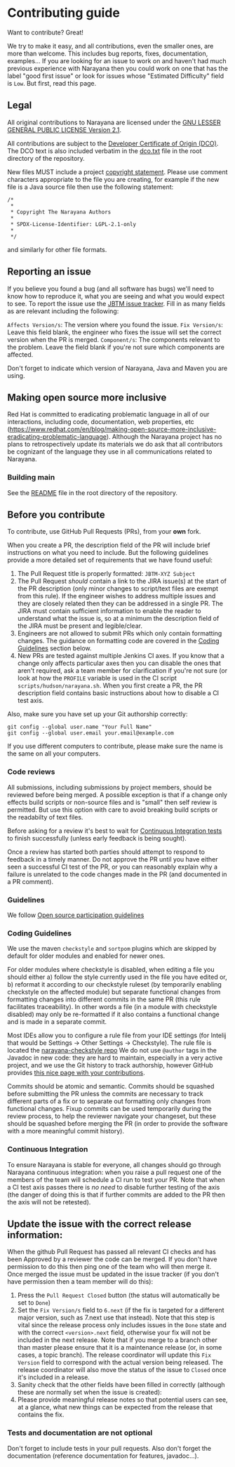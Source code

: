 # Contributing guide

Want to contribute? Great!

We try to make it easy, and all contributions, even the smaller ones, are more than welcome.
This includes bug reports, fixes, documentation, examples...
If you are looking for an issue to work on and haven't had much previous experience with Narayana then you could work on one that has the label "good first issue" or look for issues whose "Estimated Difficulty" field is `Low`.
But first, read this page.

## Legal

All original contributions to Narayana are licensed under the
[GNU LESSER GENERAL PUBLIC LICENSE Version 2.1](https://github.com/jbosstm/narayana/blob/main/LICENSE).

All contributions are subject to the [Developer Certificate of Origin (DCO)](https://developercertificate.org/).
The DCO text is also included verbatim in the [dco.txt](dco.txt) file in the root directory of the repository.

New files MUST include a project [copyright statement](#legal). Please use comment characters appropriate to the file you are creating, for example if the new file is a Java source file then use the following statement:


```
/*
 *
 * Copyright The Narayana Authors
 *
 * SPDX-License-Identifier: LGPL-2.1-only
 *
 */
```

and similarly for other file formats.

## Reporting an issue

If you believe you found a bug (and all software has bugs) we'll need to know how to reproduce it, what you are seeing and what you would expect to see.
To report the issue use the [JBTM issue tracker](https://issues.redhat.com/projects/JBTM). Fill in as many fields as are relevant including the following:

`Affects Version/s`: The version where you found the issue.
`Fix Version/s`: Leave this field blank, the engineer who fixes the issue will set the correct version when the PR is merged.
`Component/s`: The components relevant to the problem. Leave the field blank if you're not sure which components are affected.

Don't forget to indicate which version of Narayana, Java and Maven you are using.

## Making open source more inclusive

Red Hat is committed to eradicating problematic language in all of our interactions, including code, documentation, web properties, etc (https://www.redhat.com/en/blog/making-open-source-more-inclusive-eradicating-problematic-language). Although the Narayana project has no plans to retrospectively update its materials we do ask that all contributors be cognizant of the language they use in all communications related to Narayana.

### Building main

See the [README](README.md) file in the root directory of the repository.

## Before you contribute

To contribute, use GitHub Pull Requests (PRs), from your **own** fork.

When you create a PR, the description field of the PR will include brief instructions on what you need to include.
But the following guidelines provide a more detailed set of requirements that we have found useful:

1. The Pull Request title is properly formatted: `JBTM-XYZ Subject`
2. The Pull Request *should* contain a link to the JIRA issue(s) at the start of the PR description (only minor changes to script/text files are exempt from this rule). If the engineer wishes to address multiple issues and they are closely related then they can be addressed in a single PR. The JIRA must contain sufficient information to enable the reader to understand what the issue is, so at a minimum the description field of the JIRA must be present and legible/clear.
3. Engineers are not allowed to submit PRs which only contain formatting changes. The guidance on formatting code are covered in the [Coding Guidelines](#coding-guidelines) section below.
4. New PRs are tested against multiple Jenkins CI axes. If you know that a change only affects particular axes then you can disable the ones that aren't required, ask a team member for clarification if you're not sure (or look at how the `PROFILE` variable is used in the CI script `scripts/hudson/narayana.sh`. When you first create a PR, the PR description field contains basic instructions about how to disable a CI test axis.

Also, make sure you have set up your Git authorship correctly:

```
git config --global user.name "Your Full Name"
git config --global user.email your.email@example.com
```

If you use different computers to contribute, please make sure the name is the same on all your computers.

### Code reviews

All submissions, including submissions by project members, should be reviewed before being merged.
A possible exception is that if a change only effects build scripts or non-source files and is "small" then self review is permitted. But use this option with care to avoid breaking build scripts or the readabilty of text files.

Before asking for a review it's best to wait for [Continuous Integration tests](#continuous-integration) to finish successfully (unless early feedback is being sought).

Once a review has started both parties should attempt to respond to feedback in a timely manner.
Do not approve the PR until you have either seen a successful CI test of the PR, or you can reasonably explain why a failure is unrelated to the code changes made in the PR (and documented in a PR comment).

### Guidelines

We follow [Open source participation guidelines](https://www.redhat.com/en/resources/open-source-participation-guidelines-overview)

### Coding Guidelines

We use the maven `checkstyle` and `sortpom` plugins which are skipped by default for older modules
and enabled for newer ones.

For older modules where checkstyle is disabled, when editing a file you should either
a) follow the style currently used in the file you have edited or,
b) reformat it according to our checkstyle ruleset (by temporarily enabling checkstyle
on the affected module) but separate functional changes from formatting changes into different commits
in the same PR (this rule facilitates traceability).
In other words a file (in a module with checkstyle disabled) may only be re-formatted if it also
contains a functional change and is made in a separate commit.

Most IDEs allow you to configure a rule file from your IDE settings (for Intelij that would be Settings -> Other Settings -> Checkstyle). The rule file is located the [narayana-checkstyle repo](https://github.com/jbosstm/narayana-checkstyle-config/tree/main/src/main/resources/narayana-checkstyle)
We do not use `@author` tags in the Javadoc in new code: they are hard to maintain, especially in a very active project, and we use the Git history to track authorship, however GitHub provides [this nice page with your contributions](https://github.com/jbosstm/narayana/graphs/contributors).

Commits should be atomic and semantic. Commits should be squashed before submitting the PR unless the commits are necessary to track different parts of a fix or to separate out formatting only changes from functional changes. Fixup commits can be used temporarily during the review process, to help the reviewer navigate your changeset, but these should be squashed before merging the PR (in order to provide the software with a more meaningful commit history).

### Continuous Integration

To ensure Narayana is stable for everyone, all changes should go through Narayana continuous integration: when you raise a pull request one of the members of the team will schedule a CI run to test your PR.
Note that when a CI test axis passes there is *no need* to disable further testing of the axis (the danger of doing this is that if further commits are added to the PR then the axis will not be retested).

## Update the issue with the correct release information:

When the github Pull Request has passed all relevant CI checks and has been Approved by a reviewer the code can be merged. If you don't have permission to do this then ping one of the team who will then merge it. Once merged the issue must be updated in the issue tracker (if you don't have permission then a team member will do this):

1. Press the `Pull Request Closed` button (the status will automatically be set to `Done`)
2. Set the `Fix Version/s` field to `6.next` (if the fix is targeted for a different major version, such as 7.next use that instead).
   Note that this step is vital since the release process only includes issues in the `Done` state and with the correct `<version>.next` field, otherwise your fix will not be included in the next release.
   Note that if you merge to a branch other than master please ensure that it is a maintenance release (or, in some cases, a topic branch).
   The release coordinator will update this `Fix Version` field to correspond with the actual version being released.
   The release coordinator will also move the status of the issue to `Closed` once it's included in a release.
4. Sanity check that the other fields have been filled in correctly (although these are normally set when the issue is created):
5. Please provide meaningful release notes so that potential users can see, at a glance, what new things can be expected from the release that contains the fix.

### Tests and documentation are not optional

Don't forget to include tests in your pull requests.
Also don't forget the documentation (reference documentation for features, javadoc...).
